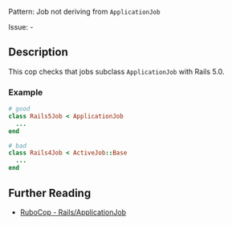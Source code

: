 Pattern: Job not deriving from `ApplicationJob`

Issue: -

## Description

This cop checks that jobs subclass `ApplicationJob` with Rails 5.0.

### Example

```ruby
# good
class Rails5Job < ApplicationJob
  ...
end

# bad
class Rails4Job < ActiveJob::Base
  ...
end
```

## Further Reading

* [RuboCop - Rails/ApplicationJob](https://rubocop.readthedocs.io/en/latest/cops_rails/#railsapplicationjob)
